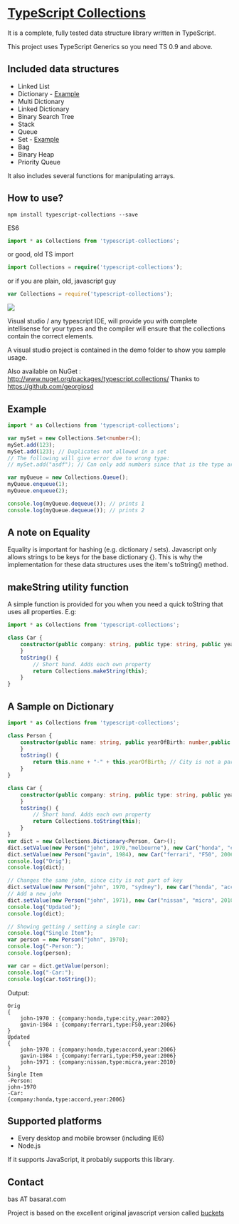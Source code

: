 [TypeScript Collections](https://github.com/basarat/typescript-collections/)
====================
It is a complete, fully tested data structure library written in TypeScript.

This project uses TypeScript Generics so you need TS 0.9 and above.

Included data structures
---------------------

- Linked List
- Dictionary - [Example](#a-sample-on-dictionary)
- Multi Dictionary
- Linked Dictionary
- Binary Search Tree
- Stack
- Queue
- Set - [Example](#example)
- Bag
- Binary Heap
- Priority Queue

It also includes several functions for manipulating arrays.

How to use?
--------------------

`npm install typescript-collections --save`

ES6
```typescript
import * as Collections from 'typescript-collections';
```
or good, old TS import
```typescript
import Collections = require('typescript-collections');
```
or if you are plain, old, javascript guy
```js
var Collections = require('typescript-collections');
```

![](https://zippy.gfycat.com/SeriousPointlessCob.gif)

Visual studio / any typescript IDE, will provide you with complete intellisense for your types and the compiler will 
ensure that the collections contain the correct elements. 

A visual studio project is contained in the demo folder to show you sample usage. 

Also available on NuGet : http://www.nuget.org/packages/typescript.collections/ 
Thanks to https://github.com/georgiosd

Example
--------------------
```typescript
import * as Collections from 'typescript-collections';

var mySet = new Collections.Set<number>(); 
mySet.add(123);
mySet.add(123); // Duplicates not allowed in a set 
// The following will give error due to wrong type: 
// mySet.add("asdf"); // Can only add numbers since that is the type argument. 

var myQueue = new Collections.Queue();
myQueue.enqueue(1);
myQueue.enqueue(2);

console.log(myQueue.dequeue()); // prints 1
console.log(myQueue.dequeue()); // prints 2 
```

A note on Equality
-------------------
Equality is important for hashing (e.g. dictionary / sets). Javascript only allows strings to be keys for the base dictionary {}.
This is why the implementation for these data structures uses the item's toString() method.


makeString utility function
-------------------

A simple function is provided for you when you need a quick toString that uses all properties. E.g: 
```typescript
import * as Collections from 'typescript-collections';

class Car {
    constructor(public company: string, public type: string, public year: number) {
    }
    toString() {
        // Short hand. Adds each own property 
        return Collections.makeString(this);
    }
}
```

A Sample on Dictionary
---------------------

```typescript
import * as Collections from 'typescript-collections';

class Person {
    constructor(public name: string, public yearOfBirth: number,public city?:string) {
    }
    toString() {
        return this.name + "-" + this.yearOfBirth; // City is not a part of the key. 
    }
}

class Car {
    constructor(public company: string, public type: string, public year: number) {
    }
    toString() {
        // Short hand. Adds each own property 
        return Collections.toString(this);
    }
}
var dict = new Collections.Dictionary<Person, Car>();
dict.setValue(new Person("john", 1970,"melbourne"), new Car("honda", "city", 2002));
dict.setValue(new Person("gavin", 1984), new Car("ferrari", "F50", 2006));
console.log("Orig");
console.log(dict);

// Changes the same john, since city is not part of key 
dict.setValue(new Person("john", 1970, "sydney"), new Car("honda", "accord", 2006)); 
// Add a new john
dict.setValue(new Person("john", 1971), new Car("nissan", "micra", 2010)); 
console.log("Updated");
console.log(dict);

// Showing getting / setting a single car: 
console.log("Single Item");
var person = new Person("john", 1970); 
console.log("-Person:");
console.log(person);

var car = dict.getValue(person);
console.log("-Car:");
console.log(car.toString());
```
Output: 
```
Orig
{
    john-1970 : {company:honda,type:city,year:2002}
	gavin-1984 : {company:ferrari,type:F50,year:2006}
}
Updated
{
	john-1970 : {company:honda,type:accord,year:2006}
	gavin-1984 : {company:ferrari,type:F50,year:2006}
	john-1971 : {company:nissan,type:micra,year:2010}
}
Single Item
-Person:
john-1970
-Car:
{company:honda,type:accord,year:2006}
```

Supported platforms
--------------------

- Every desktop and mobile browser (including IE6)
- Node.js

If it supports JavaScript, it probably supports this library.

Contact
--------------------

bas AT basarat.com 

Project is based on the excellent original javascript version called [buckets](https://github.com/mauriciosantos/buckets)
